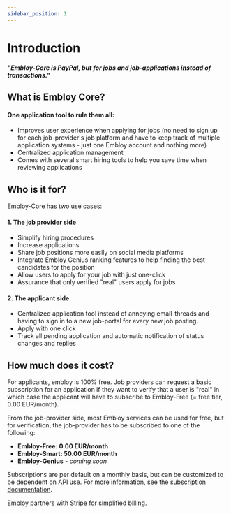 ```yaml
---
sidebar_position: 1
---
```


# Introduction

___"Embloy-Core is PayPal, but for jobs and job-applications instead of transactions."___

## What is Embloy Core?

#### One application tool to rule them all:

- Improves user experience when applying for jobs (no need to sign up for each job-provider's job platform and have to keep track of multiple application systems - just one Embloy account and nothing more)
- Centralized application management
- Comes with several smart hiring tools to help you save time when reviewing applications

## Who is it for?

Embloy-Core has two use cases:

#### 1. The job provider side

- Simplify hiring procedures
- Increase applications
- Share job positions more easily on social media platforms
- Integrate Embloy Genius ranking features to help finding the best candidates for the position
- Allow users to apply for your job with just one-click 
- Assurance that only verified "real" users apply for jobs

#### 2. The applicant side

- Centralized application tool instead of annoying email-threads and having to sign in to a new job-portal for every new job posting.
- Apply with one click
- Track all pending application and automatic notification of status changes and replies

## How much does it cost?

For applicants, embloy is 100% free. Job providers can request a basic subscription for an application if they want to verify that a user is "real" in which case the applicant will have to subscribe to Embloy-Free (= free tier, 0.00 EUR/month).

From the job-provider side, most Embloy services can be used for free, but for verification, the job-provider has to be subscribed to one of the following:

- **Embloy-Free: 0.00 EUR/month**
- **Embloy-Smart: 50.00 EUR/month**
- **Embloy-Genius** - _coming soon_

Subscriptions are per default on a monthly basis, but can be customized to be dependent on API use. For more information, see the [subscription documentation](https://developers.embloy.com/docs/category/subscriptions). 

Embloy partners with Stripe for simplified billing.
